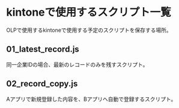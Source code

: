 # kintoneで使用するスクリプト一覧
OLPで使用するkintoneで使用する予定のスクリプトを保存する場所。

## 01_latest_record.js
同一企業IDの場合、最新のレコードのみを残すスクリプト。  

## 02_record_copy.js
Aアプリで新規登録した内容を、Bアプリへ自動で登録するスクリプト。
